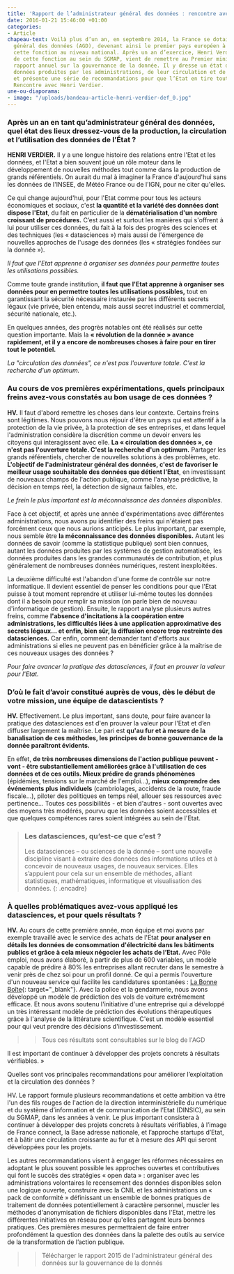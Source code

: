 ```yaml
---
title: 'Rapport de l’administrateur général des données : rencontre avec Henri Verdier'
date: 2016-01-21 15:46:00 +01:00
categories:
- Article
chapeau-text: Voilà plus d’un an, en septembre 2014, la France se dotait d’un administrateur
  général des données (AGD), devenant ainsi le premier pays européen à mettre en place
  cette fonction au niveau national. Après un an d’exercice, Henri Verdier, en charge
  de cette fonction au sein du SGMAP, vient de remettre au Premier ministre son premier
  rapport annuel sur la gouvernance de la donnée. Il y dresse un état des lieux des
  données produites par les administrations, de leur circulation et de leur exploitation,
  et présente une série de recommandations pour que l’Etat en tire tout le potentiel.
  Rencontre avec Henri Verdier.
une-ou-diaporama:
- image: "/uploads/bandeau-article-henri-verdier-def_0.jpg"
---
```


### Après un an en tant qu’administrateur général des données, quel état des lieux dressez-vous de la production, la circulation et l’utilisation des données de l’État ? 

**HENRI VERDIER.** Il y a une longue histoire des relations entre l'Etat et les données, et l'Etat a bien souvent joué un rôle moteur dans le développement de nouvelles méthodes tout comme dans la production de grands référentiels. On aurait du mal à imaginer la France d'aujourd'hui sans les données de l'INSEE, de Météo France ou de l'IGN, pour ne citer qu'elles.

Ce qui change aujourd'hui, pour l'Etat comme pour tous les acteurs économiques et sociaux, c'est **la quantité et la variété des données dont dispose l'Etat**, du fait en particulier de la **dématérialisation d'un nombre croissant de procédures.** C’est aussi et surtout les manières qui s'offrent à lui pour utiliser ces données, du fait à la fois des progrès des sciences et des techniques (les « datasciences ») mais aussi de l'émergence de nouvelles approches de l'usage des données (les « stratégies fondées sur la donnée »).


*Il faut que l'Etat apprenne à organiser ses données pour permettre toutes les utilisations possibles.*

 

Comme toute grande institution, **il faut que l'Etat apprenne à organiser ses données pour en permettre toutes les utilisations possibles,** tout en garantissant la sécurité nécessaire instaurée par les différents secrets légaux (vie privée, bien entendu, mais aussi secret industriel et commercial, sécurité nationale, etc.).

En quelques années, des progrès notables ont été réalisés sur cette question importante. Mais la **« révolution de la donnée » avance rapidement, et il y a encore de nombreuses choses à faire pour en tirer tout le potentiel.**

 
*La "circulation des données", ce n'est pas l'ouverture totale. C'est la recherche d'un optimum.* 


### Au cours de vos premières expérimentations, quels principaux freins avez-vous constatés au bon usage de ces données ?

**HV.** Il faut d'abord remettre les choses dans leur contexte. Certains freins sont légitimes. Nous pouvons nous réjouir d'être un pays qui est attentif à la protection de la vie privée, à la protection de ses entreprises, et dans lequel l'administration considère la discrétion comme un devoir envers les citoyens qui interagissent avec elle. **La « circulation des données », ce n'est pas l'ouverture totale. C'est la recherche d'un optimum.** Partager les grands référentiels, chercher de nouvelles solutions à des problèmes, etc. **L'objectif de l'administrateur général des données, c'est de favoriser le meilleur usage souhaitable des données que détient l'Etat**, en investissant de nouveaux champs de l'action publique, comme l'analyse prédictive, la décision en temps réel, la détection de signaux faibles, etc.


*Le frein le plus important est la méconnaissance des données disponibles.*

Face à cet objectif, et après une année d'expérimentations avec différentes administrations, nous avons pu identifier des freins qui n'étaient pas forcément ceux que nous aurions anticipés. Le plus important, par exemple, nous semble être **la méconnaissance des données disponibles.** Autant les données de savoir (comme la statistique publique) sont bien connues, autant les données produites par les systèmes de gestion automatisée, les données produites dans les grandes communautés de contribution, et plus généralement de nombreuses données numériques, restent inexploitées.

La deuxième difficulté est l'abandon d'une forme de contrôle sur notre informatique. Il devient essentiel de penser les conditions pour que l'Etat puisse à tout moment reprendre et utiliser lui-même toutes les données dont il a besoin pour remplir sa mission (on parle bien de nouveau d'informatique de gestion). Ensuite, le rapport analyse plusieurs autres freins, comme **l'absence d'incitations à la coopération entre administrations, les difficultés liées à une application approximative des secrets légaux... et enfin, bien sûr, la diffusion encore trop restreinte des datasciences.** Car enfin, comment demander tant d'efforts aux administrations si elles ne peuvent pas en bénéficier grâce à la maîtrise de ces nouveaux usages des données ?


*Pour faire avancer la pratique des datasciences, il faut en prouver la valeur pour l'Etat.*

### D’où le fait d’avoir constitué auprès de vous, dès le début de votre mission, une équipe de datascientists ?

**HV.** Effectivement. Le plus important, sans doute, pour faire avancer la pratique des datasciences est d'en prouver la valeur pour l'Etat et d’en diffuser largement la maîtrise. Le pari est **qu'au fur et à mesure de la banalisation de ces méthodes, les principes de bonne gouvernance de la donnée paraîtront évidents.**

En effet, **de très nombreuses dimensions de l'action publique peuvent - vont - être substantiellement améliorées grâce à l'utilisation de ces données et de ces outils. Mieux prédire de grands phénomènes** (épidémies, tensions sur le marché de l'emploi…), **mieux comprendre des événements plus individuels** (cambriolages, accidents de la route, fraude fiscale…), piloter des politiques en temps réel, allouer ses ressources avec pertinence... Toutes ces possibilités - et bien d'autres - sont ouvertes avec des moyens très modérés, pourvu que les données soient accessibles et que quelques compétences rares soient intégrées au sein de l'Etat.
 

> ### Les datasciences, qu’est-ce que c’est ?
>
>Les datasciences – ou sciences de la donnée – sont une nouvelle discipline visant à extraire des données des informations utiles et à concevoir de nouveaux usages, de nouveaux services. Elles s’appuient pour cela sur un ensemble de méthodes, alliant statistiques, mathématiques, informatique et visualisation des données.
{: .encadre}
 

### À quelles problématiques avez-vous appliqué les datasciences, et pour quels résultats ?

**HV.** Au cours de cette première année, mon équipe et moi avons par exemple travaillé avec le service des achats de l'Etat **pour analyser en détails les données de consommation d'électricité dans les bâtiments publics et grâce à cela mieux négocier les achats de l’Etat.** Avec Pôle emploi, nous avons élaboré, à partir de plus de 600 variables, un modèle capable de prédire à 80% les entreprises allant recruter dans le semestre à venir près de chez soi pour un profil donné. Ce qui a permis l'ouverture d'un nouveau service qui facilite les candidatures spontanées : [La Bonne Boîte](https://labonneboite.pole-emploi.fr/?utm_medium=web&utm_source=emploistore&utm_campaign=launch){: target="_blank"}. Avec la police et la gendarmerie, nous avons développé un modèle de prédiction des vols de voiture extrêmement efficace. Et nous avons soutenu l'initiative d'une entreprise qui a développé un très intéressant modèle de prédiction des évolutions thérapeutiques grâce à l'analyse de la littérature scientifique. C'est un modèle essentiel pour qui veut prendre des décisions d'investissement.

>> Tous ces résultats sont consultables sur le blog de l'AGD


Il est important de continuer à développer des projets concrets à résultats vérifiables. »

 

Quelles sont vos principales recommandations pour améliorer l’exploitation et la circulation des données ?

HV. Le rapport formule plusieurs recommandations et cette ambition va être l'un des fils rouges de l'action de la direction interministérielle du numérique et du système d’information et de communication de l’Etat (DINSIC), au sein du SGMAP, dans les années à venir. Le plus important consistera à continuer à développer des projets concrets à résultats vérifiables, à l’image de France connect, la Base adresse nationale, et l’approche startups d’Etat, et à bâtir une circulation croissante au fur et à mesure des API qui seront développées pour les projets.

Les autres recommandations visent à engager les réformes nécessaires en adoptant le plus souvent possible les approches ouvertes et contributives qui font le succès des stratégies « open data » : organiser avec les administrations volontaires le recensement des données disponibles selon une logique ouverte, construire avec la CNIL et les administrations un « pack de conformité » définissant un ensemble de bonnes pratiques de traitement de données potentiellement à caractère personnel, muscler les méthodes d'anonymisation de fichiers disponibles dans l'Etat, mettre les différentes initiatives en réseau pour qu'elles partagent leurs bonnes pratiques. Ces premières mesures permettraient de faire entrer profondément la question des données dans la palette des outils au service de la transformation de l’action publique.


>> Télécharger le rapport 2015 de l'administrateur général des données sur la gouvernance de la donnés
 
  
 





